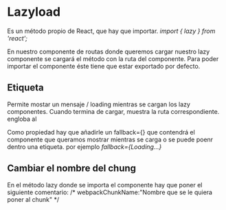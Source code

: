 # Lazyload

Es un método propio de React, que hay que importar. 
  *import { lazy } from 'react';*

En nuestro componente de routas donde queremos cargar nuestro lazy componente se cargará el método con la ruta del componente. Para poder importar el componente éste tiene que estar exportado por defecto. 

## Etiqueta <suspense>
Permite mostar un mensaje / loading mientras se cargan los lazy componentes. Cuando termina de cargar, muestra la ruta correspondiente. 
<suspense></suspense> engloba al <BrowserRouter>

Como propiedad hay que añadirle un fallback={} que contendrá el componente que queramos mostrar mientras se carga o se puede poenr dentro una etiqueta. por ejemplo *fallback={<span>Loading...</span>}*

## Cambiar el nombre del chung
En el método lazy donde se importa el componente hay que poner el siguiente comentario: 
  /* webpackChunkName:"Nombre que se le quiera poner al chunk" */ 